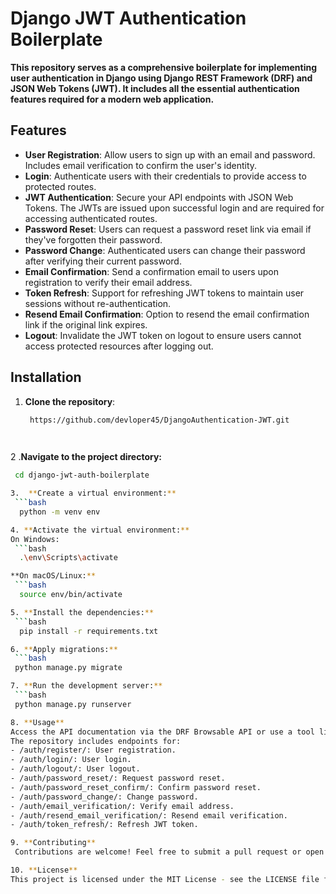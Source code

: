 # Django JWT Authentication Boilerplate

**This repository serves as a comprehensive boilerplate for implementing user authentication in Django using Django REST Framework (DRF) and JSON Web Tokens (JWT). It includes all the essential authentication features required for a modern web application.**

## Features

- **User Registration**: Allow users to sign up with an email and password. Includes email verification to confirm the user's identity.
- **Login**: Authenticate users with their credentials to provide access to protected routes.
- **JWT Authentication**: Secure your API endpoints with JSON Web Tokens. The JWTs are issued upon successful login and are required for accessing authenticated routes.
- **Password Reset**: Users can request a password reset link via email if they've forgotten their password.
- **Password Change**: Authenticated users can change their password after verifying their current password.
- **Email Confirmation**: Send a confirmation email to users upon registration to verify their email address.
- **Token Refresh**: Support for refreshing JWT tokens to maintain user sessions without re-authentication.
- **Resend Email Confirmation**: Option to resend the email confirmation link if the original link expires.
- **Logout**: Invalidate the JWT token on logout to ensure users cannot access protected resources after logging out.

## Installation

1. **Clone the repository**:
   ```bash
    https://github.com/devloper45/DjangoAuthentication-JWT.git
   
            
2 .**Navigate to the project directory:**
   ```bash
    cd django-jwt-auth-boilerplate

3.  **Create a virtual environment:**
    ```bash
     python -m venv env

4. **Activate the virtual environment:**
On Windows:
    ```bash
     .\env\Scripts\activate

**On macOS/Linux:**
    ```bash
     source env/bin/activate

5. **Install the dependencies:**
    ```bash
     pip install -r requirements.txt

6. **Apply migrations:**
    ```bash
    python manage.py migrate

7. **Run the development server:**
    ```bash
    python manage.py runserver

8. **Usage**
Access the API documentation via the DRF Browsable API or use a tool like Postman to interact with the API endpoints.
The repository includes endpoints for:
- /auth/register/: User registration.
- /auth/login/: User login.
- /auth/logout/: User logout.
- /auth/password_reset/: Request password reset.
- /auth/password_reset_confirm/: Confirm password reset.
- /auth/password_change/: Change password.
- /auth/email_verification/: Verify email address.
- /auth/resend_email_verification/: Resend email verification.
- /auth/token_refresh/: Refresh JWT token.

9. **Contributing**
    Contributions are welcome! Feel free to submit a pull request or open an issue for any bug reports, feature requests, or suggestions.

10. **License**
This project is licensed under the MIT License - see the LICENSE file for details.



````

